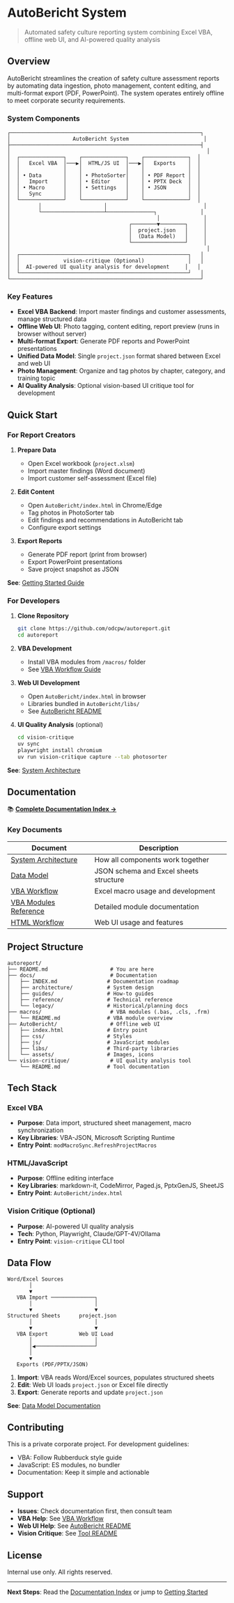 # AutoBericht System

> Automated safety culture reporting system combining Excel VBA, offline web UI, and AI-powered quality analysis

## Overview

AutoBericht streamlines the creation of safety culture assessment reports by automating data ingestion, photo management, content editing, and multi-format export (PDF, PowerPoint). The system operates entirely offline to meet corporate security requirements.

### System Components

```
┌─────────────────────────────────────────────────────────────┐
│                    AutoBericht System                        │
├─────────────────────────────────────────────────────────────┤
│                                                               │
│  ┌──────────────┐    ┌──────────────┐    ┌──────────────┐  │
│  │   Excel VBA  │───▶│  HTML/JS UI  │───▶│   Exports    │  │
│  │              │    │              │    │              │  │
│  │ • Data       │    │ • PhotoSorter│    │ • PDF Report │  │
│  │   Import     │    │ • Editor     │    │ • PPTX Deck  │  │
│  │ • Macro      │    │ • Settings   │    │ • JSON       │  │
│  │   Sync       │    │              │    │              │  │
│  └──────────────┘    └──────────────┘    └──────────────┘  │
│         │                    │                               │
│         └────────────────────┴───────────────┐              │
│                                               │              │
│                                      ┌────────▼────────┐     │
│                                      │  project.json   │     │
│                                      │  (Data Model)   │     │
│                                      └─────────────────┘     │
│                                                               │
│  ┌──────────────────────────────────────────────────────┐   │
│  │              vision-critique (Optional)              │   │
│  │  AI-powered UI quality analysis for development     │   │
│  └──────────────────────────────────────────────────────┘   │
└─────────────────────────────────────────────────────────────┘
```

### Key Features

- **Excel VBA Backend**: Import master findings and customer assessments, manage structured data
- **Offline Web UI**: Photo tagging, content editing, report preview (runs in browser without server)
- **Multi-format Export**: Generate PDF reports and PowerPoint presentations
- **Unified Data Model**: Single `project.json` format shared between Excel and web UI
- **Photo Management**: Organize and tag photos by chapter, category, and training topic
- **AI Quality Analysis**: Optional vision-based UI critique tool for development

## Quick Start

### For Report Creators

1. **Prepare Data**
   - Open Excel workbook (`project.xlsm`)
   - Import master findings (Word document)
   - Import customer self-assessment (Excel file)

2. **Edit Content**
   - Open `AutoBericht/index.html` in Chrome/Edge
   - Tag photos in PhotoSorter tab
   - Edit findings and recommendations in AutoBericht tab
   - Configure export settings

3. **Export Reports**
   - Generate PDF report (print from browser)
   - Export PowerPoint presentations
   - Save project snapshot as JSON

**See**: [Getting Started Guide](docs/guides/getting-started.md)

### For Developers

1. **Clone Repository**
   ```bash
   git clone https://github.com/odcpw/autoreport.git
   cd autoreport
   ```

2. **VBA Development**
   - Install VBA modules from `/macros/` folder
   - See [VBA Workflow Guide](docs/guides/vba-workflow.md)

3. **Web UI Development**
   - Open `AutoBericht/index.html` in browser
   - Libraries bundled in `AutoBericht/libs/`
   - See [AutoBericht README](AutoBericht/README.md)

4. **UI Quality Analysis** (optional)
   ```bash
   cd vision-critique
   uv sync
   playwright install chromium
   uv run vision-critique capture --tab photosorter
   ```

**See**: [System Architecture](docs/architecture/system-overview.md)

## Documentation

📚 **[Complete Documentation Index →](docs/INDEX.md)**

### Key Documents

| Document | Description |
|----------|-------------|
| [System Architecture](docs/architecture/system-overview.md) | How all components work together |
| [Data Model](docs/architecture/data-model.md) | JSON schema and Excel sheets structure |
| [VBA Workflow](docs/guides/vba-workflow.md) | Excel macro usage and development |
| [VBA Modules Reference](macros/README.md) | Detailed module documentation |
| [HTML Workflow](docs/guides/html-workflow.md) | Web UI usage and features |

## Project Structure

```
autoreport/
├── README.md                    # You are here
├── docs/                        # Documentation
│   ├── INDEX.md                # Documentation roadmap
│   ├── architecture/           # System design
│   ├── guides/                 # How-to guides
│   ├── reference/              # Technical reference
│   └── legacy/                 # Historical/planning docs
├── macros/                      # VBA modules (.bas, .cls, .frm)
│   └── README.md               # VBA module overview
├── AutoBericht/                 # Offline web UI
│   ├── index.html              # Entry point
│   ├── css/                    # Styles
│   ├── js/                     # JavaScript modules
│   ├── libs/                   # Third-party libraries
│   └── assets/                 # Images, icons
└── vision-critique/             # UI quality analysis tool
    └── README.md               # Tool documentation
```

## Tech Stack

### Excel VBA
- **Purpose**: Data import, structured sheet management, macro synchronization
- **Key Libraries**: VBA-JSON, Microsoft Scripting Runtime
- **Entry Point**: `modMacroSync.RefreshProjectMacros`

### HTML/JavaScript
- **Purpose**: Offline editing interface
- **Key Libraries**: markdown-it, CodeMirror, Paged.js, PptxGenJS, SheetJS
- **Entry Point**: `AutoBericht/index.html`

### Vision Critique (Optional)
- **Purpose**: AI-powered UI quality analysis
- **Tech**: Python, Playwright, Claude/GPT-4V/Ollama
- **Entry Point**: `vision-critique` CLI tool

## Data Flow

```
Word/Excel Sources
       │
       ▼
   VBA Import ──────────────┐
       │                    │
       ▼                    ▼
Structured Sheets      project.json
       │                    │
       ▼                    ▼
   VBA Export          Web UI Load
       │                    │
       │◀───────────────────┘
       │
       ▼
   Exports (PDF/PPTX/JSON)
```

1. **Import**: VBA reads Word/Excel sources, populates structured sheets
2. **Edit**: Web UI loads `project.json` or Excel file directly
3. **Export**: Generate reports and update `project.json`

**See**: [Data Model Documentation](docs/architecture/data-model.md)

## Contributing

This is a private corporate project. For development guidelines:

- VBA: Follow Rubberduck style guide
- JavaScript: ES modules, no bundler
- Documentation: Keep it simple and actionable

## Support

- **Issues**: Check documentation first, then consult team
- **VBA Help**: See [VBA Workflow](docs/guides/vba-workflow.md)
- **Web UI Help**: See [AutoBericht README](AutoBericht/README.md)
- **Vision Critique**: See [Tool README](vision-critique/README.md)

## License

Internal use only. All rights reserved.

---

**Next Steps**: Read the [Documentation Index](docs/INDEX.md) or jump to [Getting Started](docs/guides/getting-started.md)
